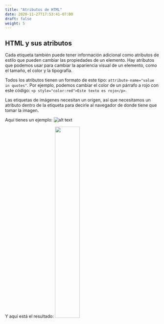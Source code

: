 ```yaml
---
title: "Atributos de HTML"
date: 2020-11-27T17:53:41-07:00
draft: false
weight: 5
---
```


## HTML y sus atributos

Cada etiqueta también puede tener información adicional como atributos de estilo que pueden cambiar las propiedades de un elemento. Hay atributos que podemos usar para cambiar la apariencia visual de un elemento, como el tamaño, el color y la tipografía.

Todos los atributos tienen un formato de este tipo: `attribute-name="value in quotes"`. Por ejemplo, podemos cambiar el color de un párrafo a rojo con este código: `<p style="color:red">Este texto es rojo</p>`.

Las etiquetas de imágenes necesitan un origen, así que necesitamos un atributo dentro de la etiqueta para decirle al navegador de donde tiene que tomar la imagen.

Aquí tienes un ejemplo:
![alt text](../media/attribute-sm-es.png "Ejemplo de img tag")

Y aquí está el resultado:
<img src="../media/benji.jpg" width="40%" />